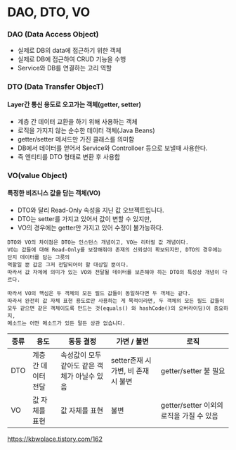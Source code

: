 # DAO, DTO, VO


### DAO (Data Access Object)
- 실제로 DB의 data에 접근하기 위한 객체
- 실제로 DB에 접근하여  CRUD 기능을 수행
- Service와 DB를 연결하는 고리 역할


### DTO (Data Transfer ObjecT)
#### Layer간 통신 용도로 오고가는 객체(getter, setter)
- 계층 간 데이터 교환을 하기 위해 사용하는 객체
- 로직을 가지지 않는 순수한 데이터 객체(Java Beans)
- getter/setter 메서드만 가진 클래스를 의미함
- DB에서 데이터를 얻어서 Service와 Controlloer 등으로 보낼때 사용한다.
- 즉 엔티티를 DTO 형태로 변환 후 사용함

### VO(value Object)
#### 특정한 비즈니스 값을 담는 객체(VO)
- DTO와 달리 Read-Only 속성을 지닌 값 오브젝트입니다.
- DTO는 setter를 가지고 있어서 값이 변할 수 있지만,
- VO의 경우에는 getter만 가지고 있어 수정이 불가능하다.
```
DTO와 VO의 차이점은 DTO는 인스턴스 개념이고, VO는 리터럴 값 개념이다.
VO는 값들에 대해 Read-Only를 보장해줘야 존재의 신뢰성이 확보되지만, DTO의 경우에는 단지 데이터를 담는 그릇의
역할일 뿐 값은 그저 전달되어야 할 대상일 뿐이다.
따라서 값 자체에 의미가 있는 VO와 전달될 데이터를 보존해야 하는 DTO의 특성상 개념이 다르다.

따라서 VO의 핵심은 두 객체의 모든 필드 값들이 동일하다면 두 객체는 같다.
따라서 완전히 값 자체 표현 용도로만 사용하는 게 목적이라면, 두 객체의 모든 필드 값들이
모두 같으면 같은 객체이도록 만드는 것(equals() 와 hashCode()의 오버라이딩)이 중요하지,
메소드는 어떤 메소드가 있든 말든 상관 없습니다.
```


|종류|용도|동등 결정|가변 / 불변|로직|
|------|---|---|---|---|
|DTO|계층 간 데이터 전달|속성값이 모두 같아도 같은 객체가 아닐수 있음|setter존재 시 가변, 비 존재시 불변|getter/setter 불 필요|
|VO|값 자체를 표현|값 자체를 표현|불변|getter/setter 이외의 로직을 가질 수 있음|


https://kbwplace.tistory.com/162

